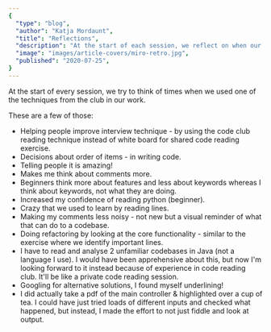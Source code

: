 ```yaml
---
{
  "type": "blog",
  "author": "Katja Mordaunt",
  "title": "Reflections",
  "description": "At the start of each session, we reflect on when our new skills have come in handy over the last few weeks.",
  "image": "images/article-covers/miro-retro.jpg",
  "published": "2020-07-25",
}
---
```



At the start of every session, we try to think of times when we used one of the techniques from the club in our work.

These are a few of those:

- Helping people improve interview technique - by using the code club reading technique instead of white board for shared code reading exercise.
- Decisions about order of items - in writing code.
- Telling people it is amazing!
- Makes me think about comments more.
- Beginners think more about features and less about keywords whereas I think about keywords, not what they are doing.
- Increased my confidence of reading python (beginner).
- Crazy that we used to learn by reading lines.
- Making my comments less noisy - not new but a visual reminder of what that can do to a codebase.
- Doing refactoring by looking at the core functionality - similar to the exercise where we identify important lines.
- I have to read and analyse 2 unfamiliar codebases in Java (not a language I use). I would have been apprehensive about this, but now I'm looking forward to it instead because of experience in code reading club. It'll be like a private code reading session.
- Googling for alternative solutions, I found myself underlining!
- I did actually take a pdf of the main controller & highlighted over a cup of tea. I could have just tried loads of different inputs and checked what happened, but instead, I made the effort to not just fiddle and look at output.
